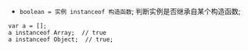 * `boolean = 实例 instanceof 构造函数`; 判断实例是否继承自某个构造函数;
```
var a = [];
a instanceof Array;  // true
a instanceof Object;  // true;
```